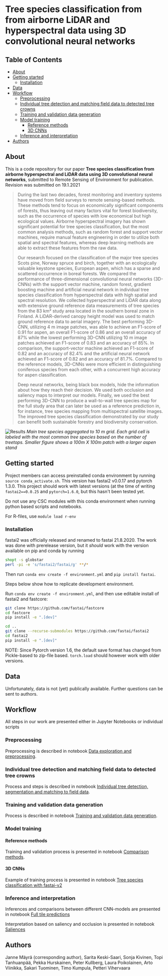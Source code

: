 # Tree species classification from from airborne LiDAR and hyperspectral data using 3D convolutional neural networks

## Table of Contents

* [About](#about)
* [Getting started](#about)
  * [Installation](#installation)
* [Data](#data)
* [Workflow](#workflow)
  * [Preprocessing](#preprocessing)
  * [Individual tree detection and matching field data to detected tree crowns](#individual-tree-detection-and-matching-field-data-to-detected-tree-crowns)
  * [Training and validation data generation](#training-and-validation-data-generation)
  * [Model training](#model-training)
    * [Reference methods](#reference-methods)
    * [3D CNNs](#3d-cnns)
  * [Inference and interpretation](#inference-and-interpretation)
* [Authors](#authors)

## About

This is a code repository for our paper **Tree species classification from airborne hyperspectral and LiDAR data using 3D convolutional neural networks**, submitted to Remote Sensing of Environment for publication. Revision was submitted on 19.1.2021

> During the last two decades, forest monitoring and inventory systems have moved from field surveys to remote sensing-based methods. These methods tend to focus on economically significant components of forests, thus leaving out many factors vital for forest biodiversity, such as the occurrence of species with low economical but high ecological values. Airborne hyperspectral imagery has shown significant potential for tree species classification, but the most common analysis methods, such as random forest and support vector machines, require manual feature engineering in order to utilize both spatial and spectral features, whereas deep learning methods are able to extract these features from the raw data. 
>
> Our research focused on the classification of the major tree species Scots pine, Norway spruce and birch, together with an ecologically valuable keystone species, European aspen, which has a sparse and scattered occurrence in boreal forests. We compared the performance of three-dimensional convolutional neural networks (3D-CNNs) with the support vector machine, random forest, gradient boosting machine and artificial neural network in individual tree species classification from hyperspectral data with high spatial and spectral resolution. We collected hyperspectral and LiDAR data along with extensive ground reference data measurements of tree species from the 83 km² study area located in the southern boreal zone in Finland. A LiDAR-derived canopy height model was used to match ground reference data to aerial imagery. The best performing 3D-CNN, utilizing 4 m image patches, was able to achieve an F1-score of 0.91 for aspen, an overall F1-score of 0.86 and an overall accuracy of 87% while the lowest performing 3D-CNN utilizing 10 m image patches achieved an F1-score of 0.83 and an accuracy of 85%. In comparison, the support-vector machine achieved an F1-score of 0.82 and an accuracy of 82.4% and the artificial neural network achieved an F1-score of 0.82 and an accuracy of 81.7%. Compared to the reference models, 3D-CNNs were more efficient in distinguishing coniferous species from each other, with a concurrent high accuracy for aspen classification. 
> 
> Deep neural networks, being black box models, hide the information about how they reach their decision. We used both occlusion and saliency maps to interpret our models. Finally, we used the best performing 3D-CNN to produce a wall-to-wall tree species map for the full study area that can later be used as a reference prediction in, for instance, tree species mapping from multispectral satellite images. The improved tree species classification demonstrated by our study can benefit both sustainable forestry and biodiversity conservation.

![Results](images/result_map.jpeg "Results aggregated to 10 m grid")
*Main tree species aggregated to 10 m grid. Each grid cell is labeled with the most common tree species based on the number of treetops. Smaller figure shows a 100m X 100m patch with a larger aspen stand*

## Getting started

Project members can access preinstalled conda environment by running `source conda_activate.sh`. This version has fastai2 v0.0.17 and pytorch 1.3.0. This project should work with latest versions (at the time of writing `fastai2==0.0.25` and `pytorch=1.6.0`, but this hasn't been tested yet.

Do not use any CSC modules with this conda environment when running python based scripts and notebooks. 

For R-files, use `module load r-env`

### Installation

fastai2 was officially released and renamed to fastai 21.8.2020. The work was done with prerelease version, but it *should* work with the version available on pip and conda by running 

```bash
shopt -s globstar
perl -pi -e 's/fastai2/fastai/g' **/*
```

Then run `conda env create -f environment.yml` and `pip install fastai`. 

Steps below show how to replicate development environment.

Run `conda env create -f environment.yml`, and then use editable install of fastai2 and fastcore:

```bash
git clone https://github.com/fastai/fastcore
cd fastcore
pip install -e ".[dev]"

cd ..
git clone --recurse-submodules https://github.com/fastai/fastai2
cd fastai2
pip install -e ".[dev]"
```
NOTE: Since Pytorch version 1.6, the default save format has changed from Pickle-based to zip-file based. `torch.load` should however work with older versions. 

## Data

Unfortunately, data is not (yet) publically available. Further questions can be sent to authors.

## Workflow

All steps in our work are presented either in Jupyter Notebooks or individual scripts

### Preprocessing

Preprocessing is described in notebook [Data exploration and preprocessing](notebooks/Data%20exploration%20and%20preprocessing.ipynb).

### Individual tree detection and matching field data to detected tree crowns

Process and steps is described in notebook [Individual tree detection, segmentation and matching to field data](notebooks/Individual%20tree%20detection%2C%20segmentation%20and%20matching%20to%20field%20data.ipynb).

### Training and validation data generation

Process is described in notebook [Training and validation data generation](notebooks/Training%20and%20validation%20data%20generation.ipynb).

### Model training

#### Reference methods

Training and validation process is presented in notebook [Comparison methods](notebooks/Comparison%20methods.ipynb).

#### 3D CNNs

Example of training process is presented in notebook [Tree species classification with fastai-v2](Tree%20species%20classification%20with%20fastai-v2.ipynb)

### Inference and interpretation

Inferences and comparisons between different CNN-models are presented in notebook [Full tile predictions](Full%20tile%20predictions.ipynb)

Interpretation based on saliency and occlusion is presented in notebook [Saliences](Saliences.ipynb)

## Authors

Janne Mäyrä (corresponding author), Sarita Keski-Saari, Sonja Kivinen, Topi Tanhuanpää, Pekka Hurskainen, Peter Kullberg, Laura Poikolainen, Arto Viinikka, Sakari Tuominen, Timo Kumpula, Petteri Vihervaara
